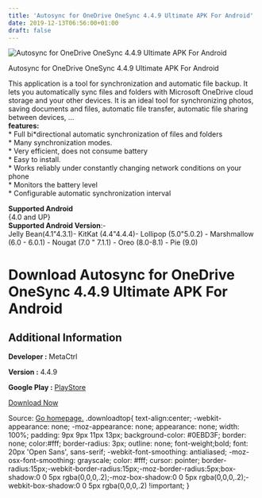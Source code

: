 ```yaml
---
title: 'Autosync for OneDrive OneSync 4.4.9 Ultimate APK For Android'
date: 2019-12-13T06:56:00+01:00
draft: false
---
```


![Autosync for OneDrive OneSync 4.4.9 Ultimate APK For Android](https://i1.wp.com/apkhome.net/wp-content/uploads/2019/12/Autosync-for-OneDrive-OneSync-4.4.9-Ultimate.png "Autosync for OneDrive OneSync 4.4.9 Ultimate APK For Android")

  

Autosync for OneDrive OneSync 4.4.9 Ultimate APK For Android

This application is a tool for synchronization and automatic file backup. It lets you automatically sync files and folders with Microsoft OneDrive cloud storage and your other devices. It is an ideal tool for synchronizing photos, saving documents and files, automatic file transfer, automatic file sharing between devices, ...  
**features:**  
\* Full bi\*directional automatic synchronization of files and folders  
\* Many synchronization modes.  
\* Very efficient, does not consume battery  
\* Easy to install.  
\* Works reliably under constantly changing network conditions on your phone  
\* Monitors the battery level  
\* Configurable automatic synchronization interval

**Supported Android**  
{4.0 and UP}  
**Supported Android Version**:-  
Jelly Bean(4.1"4.3.1)- KitKat (4.4"4.4.4)- Lollipop (5.0"5.0.2) - Marshmallow (6.0 - 6.0.1) - Nougat (7.0 " 7.1.1) - Oreo (8.0-8.1) - Pie (9.0)

Download Autosync for OneDrive OneSync 4.4.9 Ultimate APK For Android
=====================================================================

Additional Information
----------------------

**Developer :** MetaCtrl

**Version :** 4.4.9

**Google Play :** [PlayStore](https://play.google.com/store/apps/details?id=com.ttxapps.onesyncv2)

  

[Download Now](https://store4app.co/post/autosync-for-onedrive-onesync-4-4-9-ultimate-apk-for-android_1575991168)

  
Source: [Go homepage.](https://store4app.co/post/autosync-for-onedrive-onesync-4-4-9-ultimate-apk-for-android_1575991168) .downloadtop{ text-align:center; -webkit-appearance: none; -moz-appearance: none; appearance: none; width: 100%; padding: 9px 9px 11px 13px; background-color: #0EBD3F; border: none; color:#fff; border-radius: 3px; outline: none; font-weight;bold; font: 20px 'Open Sans', sans-serif; -webkit-font-smoothing: antialiased; -moz-osx-font-smoothing: grayscale; color: #fff; cursor: pointer; border-radius:15px;-webkit-border-radius:15px;-moz-border-radius:5px;box-shadow:0 0 5px rgba(0,0,0,.2);-moz-box-shadow:0 0 5px rgba(0,0,0,.2);-webkit-box-shadow:0 0 5px rgba(0,0,0,.2) !important; }